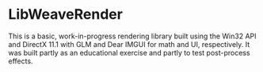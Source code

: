 # LibWeaveRender

This is a basic, work-in-progress rendering library built using the Win32 API and DirectX 11.1 with GLM and Dear IMGUI for math and UI, respectively. It was built partly as an educational exercise and partly to test post-process effects.
